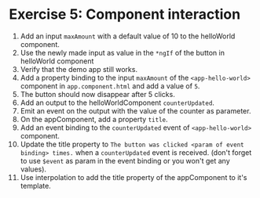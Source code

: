 # Exercise 5: Component interaction

1. Add an input `maxAmount` with a default value of 10 to the helloWorld component.
2. Use the newly made input as value in the `*ngIf` of the button in helloWorld component
3. Verify that the demo app still works.
4. Add a property binding to the input `maxAmount` of the `<app-hello-world>` component in `app.component.html` and add a value of `5`.
5. The button should now disappear after 5 clicks.
6. Add an output to the helloWorldComponent `counterUpdated`.
7. Emit an event on the output with the value of the counter as parameter.
8. On the appComponent, add a property `title`.
9. Add an event binding to the `counterUpdated` event of `<app-hello-world>` component.
10. Update the title property to `The button was clicked <param of event binding> times.` when a `counterUpdated` event is received. (don't forget to use `$event` as param in the event binding or you won't get any values).
11. Use interpolation to add the title property of the appComponent to it's template.

